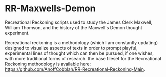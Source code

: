 # RR-Maxwells-Demon
Recreational Reckoning scripts used to study the James Clerk Maxwell, William Thomson, and the history of the Maxwell's Demon thought experiment.

Recreational reckoning is a methodology (which I am constantly updating) designed to visualize aspects of texts in order to prompt playful, experimental lines of thought which can then be pursued, if one wishes, with more traditional forms of research. the base fileset for the Recreational Reckoning methodology is available here: https://github.com/AnoffCobblah/RR-Recreational-Reckoning-Main.
